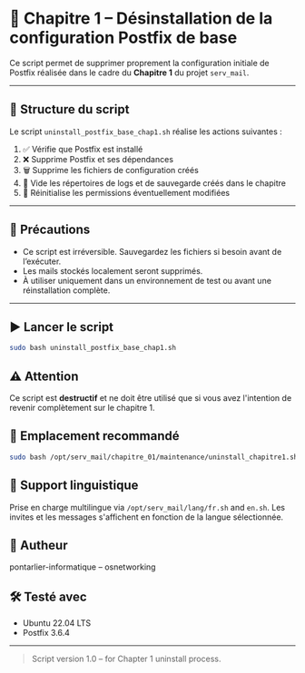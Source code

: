 # 🧹 Chapitre 1 – Désinstallation de la configuration Postfix de base

Ce script permet de supprimer proprement la configuration initiale de Postfix réalisée dans le cadre du **Chapitre 1** du projet `serv_mail`.

---

## 🧱 Structure du script

Le script `uninstall_postfix_base_chap1.sh` réalise les actions suivantes :

1. ✅ Vérifie que Postfix est installé
2. ❌ Supprime Postfix et ses dépendances
3. 🗑️ Supprime les fichiers de configuration créés
4. 📁 Vide les répertoires de logs et de sauvegarde créés dans le chapitre
5. 🔐 Réinitialise les permissions éventuellement modifiées

---

## 🚨 Précautions

- Ce script est irréversible. Sauvegardez les fichiers si besoin avant de l’exécuter.
- Les mails stockés localement seront supprimés.
- À utiliser uniquement dans un environnement de test ou avant une réinstallation complète.

---

## ▶️ Lancer le script

```bash
sudo bash uninstall_postfix_base_chap1.sh
```

## ⚠️ Attention
Ce script est **destructif** et ne doit être utilisé que si vous avez l'intention de revenir complètement sur le chapitre 1.

## 📂 Emplacement recommandé

```bash
sudo bash /opt/serv_mail/chapitre_01/maintenance/uninstall_chapitre1.sh
```

## 📘 Support linguistique
Prise en charge multilingue via `/opt/serv_mail/lang/fr.sh` and `en.sh`. Les invites et les messages s'affichent en fonction de la langue sélectionnée.

## 🧑 Autheur
pontarlier-informatique – osnetworking

## 🛠 Testé avec
- Ubuntu 22.04 LTS
- Postfix 3.6.4

---
> Script version 1.0 – for Chapter 1 uninstall process.